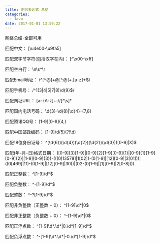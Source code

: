 ```yaml
---
title: 正则表达式 总结
categories:
  - Java
date: 2017-01-01 13:50:22
---
```

<p>网络总结-全部可用</p>

匹配中文：
[\u4e00-\u9fa5]

匹配双字节字符(包括汉字在内)：
[^\x00-\xff]

匹配空白行：
\n\s*\r

匹配Email地址：
/^[^\.@]+@[^\.@]+\.[a-z]+$/

匹配手机号：
/^1(3|4|5|7|8)\d{9}$/

匹配网址URL：
[a-zA-z]+://[^\s]*

匹配国内电话号码：
\d{3}-\d{8}|\d{4}-\{7,8}

匹配腾讯QQ号：
[1-9][0-9]{4,}

匹配中国邮政编码：
[1-9]\d{5}(?!\d)

匹配18位身份证号：
^(\d{6})(\d{4})(\d{2})(\d{2})(\d{3})([0-9]|X)$

匹配(年-月-日)格式日期：
([0-9]{3}[1-9]|[0-9]{2}[1-9][0-9]{1}|[0-9]{1}[1-9][0-9]{2}|[1-9][0-9]{3})-(((0[13578]|1[02])-(0[1-9]|[12][0-9]|3[01]))|((0[469]|11)-(0[1-9]|[12][0-9]|30))|(02-(0[1-9]|[1][0-9]|2[0-8])))

匹配正整数：
^[1-9]\d*$

匹配负整数：
^-[1-9]\d*$

匹配整数：
^-?[1-9]\d*$

匹配非负整数（正整数 + 0）：
^[1-9]\d*|0$

匹配非正整数（负整数 + 0）：
^-[1-9]\d*|0$

匹配正浮点数：
^[1-9]\d*\.\d*|0\.\d*[1-9]\d*$

匹配负浮点数：
^-[1-9]\d*\.\d*|-0\.\d*[1-9]\d*$
